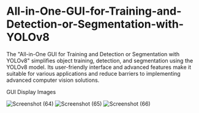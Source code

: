 # All-in-One-GUI-for-Training-and-Detection-or-Segmentation-with-YOLOv8
The "All-in-One GUI for Training and Detection or Segmentation with YOLOv8" simplifies object training, detection, and segmentation using the YOLOv8 model. Its user-friendly interface and advanced features make it suitable for various applications and reduce barriers to implementing advanced computer vision solutions.


GUI Display Images


![Screenshot (64)](https://github.com/rkarahul/All-in-One-GUI-for-Training-and-Detection-or-Segmentation-with-YOLOv8/assets/90387491/b3eff21f-fe1c-4cde-b816-fc3907d2f879)
![Screenshot (65)](https://github.com/rkarahul/All-in-One-GUI-for-Training-and-Detection-or-Segmentation-with-YOLOv8/assets/90387491/f5113a12-50d2-455f-94ec-74f813d2f6e2)
![Screenshot (66)](https://github.com/rkarahul/All-in-One-GUI-for-Training-and-Detection-or-Segmentation-with-YOLOv8/assets/90387491/9db28a8f-012b-4844-b316-a3c26851c526)

